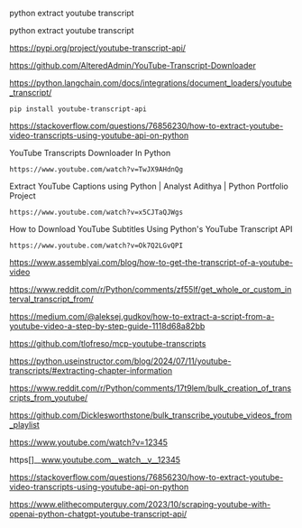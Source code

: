 

python extract youtube transcript

python extract youtube transcript

https://pypi.org/project/youtube-transcript-api/

https://github.com/AlteredAdmin/YouTube-Transcript-Downloader

https://python.langchain.com/docs/integrations/document_loaders/youtube_transcript/

```
pip install youtube-transcript-api
```


https://stackoverflow.com/questions/76856230/how-to-extract-youtube-video-transcripts-using-youtube-api-on-python


YouTube Transcripts Downloader In Python

    https://www.youtube.com/watch?v=TwJX9AHdnQg

Extract YouTube Captions using Python | Analyst Adithya | Python Portfolio Project

    https://www.youtube.com/watch?v=x5CJTaQJWgs

How to Download YouTube Subtitles Using Python's YouTube Transcript API

    https://www.youtube.com/watch?v=Ok7Q2LGvQPI

https://www.assemblyai.com/blog/how-to-get-the-transcript-of-a-youtube-video

https://www.reddit.com/r/Python/comments/zf55lf/get_whole_or_custom_interval_transcript_from/

https://medium.com/@aleksej.gudkov/how-to-extract-a-script-from-a-youtube-video-a-step-by-step-guide-1118d68a82bb

https://github.com/tlofreso/mcp-youtube-transcripts

https://python.useinstructor.com/blog/2024/07/11/youtube-transcripts/#extracting-chapter-information

https://www.reddit.com/r/Python/comments/17t9lem/bulk_creation_of_transcripts_from_youtube/

https://github.com/Dicklesworthstone/bulk_transcribe_youtube_videos_from_playlist


https://www.youtube.com/watch?v=12345 

https[]__www.youtube.com__watch__v__12345

https://stackoverflow.com/questions/76856230/how-to-extract-youtube-video-transcripts-using-youtube-api-on-python


https://www.elithecomputerguy.com/2023/10/scraping-youtube-with-openai-python-chatgpt-youtube-transcript-api/

    